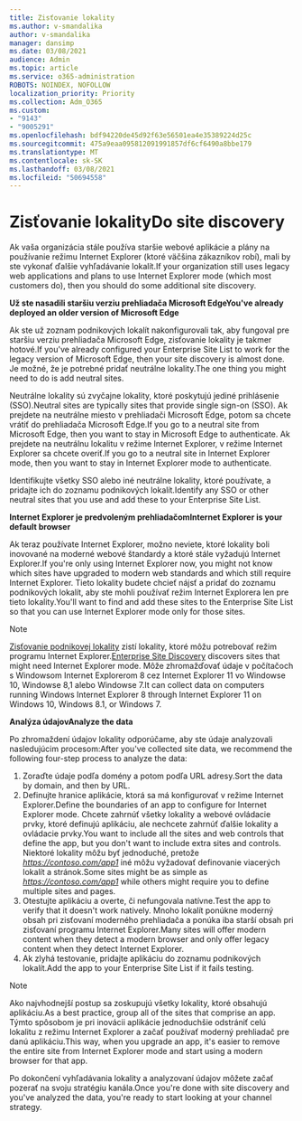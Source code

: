 ```yaml
---
title: Zisťovanie lokality
ms.author: v-smandalika
author: v-smandalika
manager: dansimp
ms.date: 03/08/2021
audience: Admin
ms.topic: article
ms.service: o365-administration
ROBOTS: NOINDEX, NOFOLLOW
localization_priority: Priority
ms.collection: Adm_O365
ms.custom:
- "9143"
- "9005291"
ms.openlocfilehash: bdf94220de45d92f63e56501ea4e35389224d25c
ms.sourcegitcommit: 475a9eaa095812091991857df6cf6490a8bbe179
ms.translationtype: MT
ms.contentlocale: sk-SK
ms.lasthandoff: 03/08/2021
ms.locfileid: "50694558"
---
```

# <a name="do-site-discovery"></a><span data-ttu-id="d7e98-102">Zisťovanie lokality</span><span class="sxs-lookup"><span data-stu-id="d7e98-102">Do site discovery</span></span>

<span data-ttu-id="d7e98-103">Ak vaša organizácia stále používa staršie webové aplikácie a plány na používanie režimu Internet Explorer (ktoré väčšina zákazníkov robí), mali by ste vykonať ďalšie vyhľadávanie lokalít.</span><span class="sxs-lookup"><span data-stu-id="d7e98-103">If your organization still uses legacy web applications and plans to use Internet Explorer mode (which most customers do), then you should do some additional site discovery.</span></span>

<span data-ttu-id="d7e98-104">**Už ste nasadili staršiu verziu prehliadača Microsoft Edge**</span><span class="sxs-lookup"><span data-stu-id="d7e98-104">**You've already deployed an older version of Microsoft Edge**</span></span>

<span data-ttu-id="d7e98-105">Ak ste už zoznam podnikových lokalít nakonfigurovali tak, aby fungoval pre staršiu verziu prehliadača Microsoft Edge, zisťovanie lokality je takmer hotové.</span><span class="sxs-lookup"><span data-stu-id="d7e98-105">If you've already configured your Enterprise Site List to work for the legacy version of Microsoft Edge, then your site discovery is almost done.</span></span> <span data-ttu-id="d7e98-106">Je možné, že je potrebné pridať neutrálne lokality.</span><span class="sxs-lookup"><span data-stu-id="d7e98-106">The one thing you might need to do is add neutral sites.</span></span>

<span data-ttu-id="d7e98-107">Neutrálne lokality sú zvyčajne lokality, ktoré poskytujú jediné prihlásenie (SSO).</span><span class="sxs-lookup"><span data-stu-id="d7e98-107">Neutral sites are typically sites that provide single sign-on (SSO).</span></span> <span data-ttu-id="d7e98-108">Ak prejdete na neutrálne miesto v prehliadači Microsoft Edge, potom sa chcete vrátiť do prehliadača Microsoft Edge.</span><span class="sxs-lookup"><span data-stu-id="d7e98-108">If you go to a neutral site from Microsoft Edge, then you want to stay in Microsoft Edge to authenticate.</span></span> <span data-ttu-id="d7e98-109">Ak prejdete na neutrálnu lokalitu v režime Internet Explorer, v režime Internet Explorer sa chcete overiť.</span><span class="sxs-lookup"><span data-stu-id="d7e98-109">If you go to a neutral site in Internet Explorer mode, then you want to stay in Internet Explorer mode to authenticate.</span></span>

<span data-ttu-id="d7e98-110">Identifikujte všetky SSO alebo iné neutrálne lokality, ktoré používate, a pridajte ich do zoznamu podnikových lokalít.</span><span class="sxs-lookup"><span data-stu-id="d7e98-110">Identify any SSO or other neutral sites that you use and add these to your Enterprise Site List.</span></span>

<span data-ttu-id="d7e98-111">**Internet Explorer je predvoleným prehliadačom**</span><span class="sxs-lookup"><span data-stu-id="d7e98-111">**Internet Explorer is your default browser**</span></span>

<span data-ttu-id="d7e98-112">Ak teraz používate Internet Explorer, možno neviete, ktoré lokality boli inovované na moderné webové štandardy a ktoré stále vyžadujú Internet Explorer.</span><span class="sxs-lookup"><span data-stu-id="d7e98-112">If you're only using Internet Explorer now, you might not know which sites have upgraded to modern web standards and which still require Internet Explorer.</span></span> <span data-ttu-id="d7e98-113">Tieto lokality budete chcieť nájsť a pridať do zoznamu podnikových lokalít, aby ste mohli používať režim Internet Explorera len pre tieto lokality.</span><span class="sxs-lookup"><span data-stu-id="d7e98-113">You'll want to find and add these sites to the Enterprise Site List so that you can use Internet Explorer mode only for those sites.</span></span>

> [!NOTE]
> <span data-ttu-id="d7e98-114">[Zisťovanie podnikovej lokality](https://docs.microsoft.com/internet-explorer/ie11-deploy-guide/collect-data-using-enterprise-site-discovery) zistí lokality, ktoré môžu potrebovať režim programu Internet Explorer.</span><span class="sxs-lookup"><span data-stu-id="d7e98-114">[Enterprise Site Discovery](https://docs.microsoft.com/internet-explorer/ie11-deploy-guide/collect-data-using-enterprise-site-discovery) discovers sites that might need Internet Explorer mode.</span></span> <span data-ttu-id="d7e98-115">Môže zhromažďovať údaje v počítačoch s Windowsom Internet Explorerom 8 cez Internet Explorer 11 vo Windowse 10, Windowse 8,1 alebo Windowse 7.</span><span class="sxs-lookup"><span data-stu-id="d7e98-115">It can collect data on computers running Windows Internet Explorer 8 through Internet Explorer 11 on Windows 10, Windows 8.1, or Windows 7.</span></span>

<span data-ttu-id="d7e98-116">**Analýza údajov**</span><span class="sxs-lookup"><span data-stu-id="d7e98-116">**Analyze the data**</span></span>

<span data-ttu-id="d7e98-117">Po zhromaždení údajov lokality odporúčame, aby ste údaje analyzovali nasledujúcim procesom:</span><span class="sxs-lookup"><span data-stu-id="d7e98-117">After you've collected site data, we recommend the following four-step process to analyze the data:</span></span>
1. <span data-ttu-id="d7e98-118">Zoraďte údaje podľa domény a potom podľa URL adresy.</span><span class="sxs-lookup"><span data-stu-id="d7e98-118">Sort the data by domain, and then by URL.</span></span>
2. <span data-ttu-id="d7e98-119">Definujte hranice aplikácie, ktorá sa má konfigurovať v režime Internet Explorer.</span><span class="sxs-lookup"><span data-stu-id="d7e98-119">Define the boundaries of an app to configure for Internet Explorer mode.</span></span> <span data-ttu-id="d7e98-120">Chcete zahrnúť všetky lokality a webové ovládacie prvky, ktoré definujú aplikáciu, ale nechcete zahrnúť ďalšie lokality a ovládacie prvky.</span><span class="sxs-lookup"><span data-stu-id="d7e98-120">You want to include all the sites and web controls that define the app, but you don't want to include extra sites and controls.</span></span> <span data-ttu-id="d7e98-121">Niektoré lokality môžu byť jednoduché, pretože *https://contoso.com/app1* iné môžu vyžadovať definovanie viacerých lokalít a stránok.</span><span class="sxs-lookup"><span data-stu-id="d7e98-121">Some sites might be as simple as *https://contoso.com/app1* while others might require you to define multiple sites and pages.</span></span>
3. <span data-ttu-id="d7e98-122">Otestujte aplikáciu a overte, či nefungovala natívne.</span><span class="sxs-lookup"><span data-stu-id="d7e98-122">Test the app to verify that it doesn't work natively.</span></span> <span data-ttu-id="d7e98-123">Mnoho lokalít ponúkne moderný obsah pri zisťovaní moderného prehliadača a ponúka iba starší obsah pri zisťovaní programu Internet Explorer.</span><span class="sxs-lookup"><span data-stu-id="d7e98-123">Many sites will offer modern content when they detect a modern browser and only offer legacy content when they detect Internet Explorer.</span></span>
4. <span data-ttu-id="d7e98-124">Ak zlyhá testovanie, pridajte aplikáciu do zoznamu podnikových lokalít.</span><span class="sxs-lookup"><span data-stu-id="d7e98-124">Add the app to your Enterprise Site List if it fails testing.</span></span>

> [!NOTE]
> <span data-ttu-id="d7e98-125">Ako najvhodnejší postup sa zoskupujú všetky lokality, ktoré obsahujú aplikáciu.</span><span class="sxs-lookup"><span data-stu-id="d7e98-125">As a best practice, group all of the sites that comprise an app.</span></span> <span data-ttu-id="d7e98-126">Týmto spôsobom je pri inovácii aplikácie jednoduchšie odstrániť celú lokalitu z režimu Internet Explorer a začať používať moderný prehliadač pre danú aplikáciu.</span><span class="sxs-lookup"><span data-stu-id="d7e98-126">This way, when you upgrade an app, it's easier to remove the entire site from Internet Explorer mode and start using a modern browser for that app.</span></span>

<span data-ttu-id="d7e98-127">Po dokončení vyhľadávania lokality a analyzovaní údajov môžete začať pozerať na svoju stratégiu kanála.</span><span class="sxs-lookup"><span data-stu-id="d7e98-127">Once you're done with site discovery and you've analyzed the data, you're ready to start looking at your channel strategy.</span></span>

